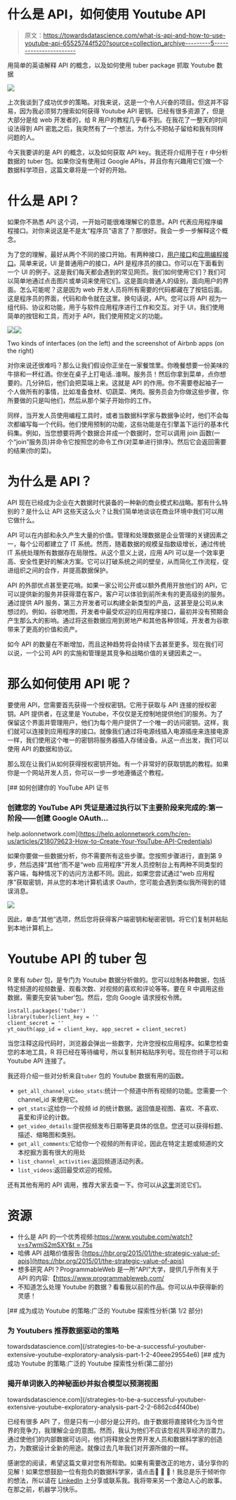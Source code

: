 # 什么是 API，如何使用 Youtube API

> 原文：<https://towardsdatascience.com/what-is-api-and-how-to-use-youtube-api-65525744f520?source=collection_archive---------5----------------------->

用简单的英语解释 API 的概念，以及如何使用 tuber package 抓取 Youtube 数据

![](img/a784d1c5959a17d5442bbc8324b2b8a0.png)

上次我谈到了成功优步的策略。对我来说，这是一个令人兴奋的项目。但这并不容易，因为我必须努力搜索如何获得 Youtube API 密钥。已经有很多资源了，但是大部分是给 web 开发者的，给 R 用户的教程几乎看不到。在我花了一整天的时间设法得到 API 密匙之后，我突然有了一个想法，为什么不把帖子留给和我有同样问题的人。

今天我要讲的是 API 的概念，以及如何获取 API key。我还将介绍用于在 r 中分析数据的 tuber 包。如果你没有使用过 Google APIs，并且你有兴趣用它们做一个数据科学项目，这篇文章将是一个好的开始。

# 什么是 API？

如果你不熟悉 API 这个词，一开始可能很难理解它的意思。API 代表应用程序编程接口。对你来说这是不是太“程序员”语言了？那很好。我会一步一步解释这个概念。

为了您的理解，最好从两个不同的接口开始。有两种接口，[用户接口](https://en.wikipedia.org/wiki/User_interface)和[应用编程接口](https://en.wikipedia.org/wiki/Application_programming_interface)。简单来说，UI 是普通用户的接口，API 是程序员的接口。你可以在下面看到一个 UI 的例子。这是我们每天都会遇到的常见网页。我们如何使用它们？我们可以简单地通过点击图片或单词来使用它们。这是面向普通人的级别，面向用户的界面。怎么可能呢？这是因为 web 开发人员将所有需要的代码都藏在了按钮后面。这是程序员的界面，代码和命令就在这里。换句话说，API。您可以将 API 视为一组代码、协议和功能，用于与软件应用程序进行工作和交互。对于 UI，我们使用简单的按钮和工具，而对于 API，我们使用预定义的功能。

![](img/3e322d9fc00fcd659bf63a5c16bb41cc.png)![](img/23245db89e64a7b90f3fa1153d413e82.png)

Two kinds of interfaces (on the left) and the screenshot of Airbnb apps (on the right)

对你来说还很难吗？那么让我们假设你正坐在一家餐馆里。你晚餐想要一份美味的牛排和一杯红酒。你坐在桌子上打电话..谁啊。服务员！然后你拿到菜单，点你想要的。几分钟后，他们会把菜端上来。这就是 API 的作用。你不需要卷起袖子一个人做所有的事情，比如准备食材、切蔬菜、烤肉。服务员会为你做这些步骤，你所要做的只是叫他们，然后从那个架子开始你的工作。

同样，当开发人员使用编程工具时，或者当数据科学家与数据争论时，他们不会每次都编写每一个代码。他们使用预制的功能，这些功能是在引擎盖下运行的基本代码集。例如，当您想要将两个数据合并成一个数据时，您可以调用 join 函数(一个“join”服务员)并命令它按照您的命令工作(对菜单进行排序)。然后它会返回需要的结果(你的菜)。

# 为什么是 API？

API 现在已经成为企业在大数据时代装备的一种新的商业模式和战略。那有什么特别的？是什么让 API 这些天这么火？让我们简单地谈谈在商业环境中我们可以用它做什么。

API 可以在内部和永久产生大量的价值。管理和处理数据是企业管理的关键因素之一，每个公司都建立了 IT 系统。然而，随着数据的规模呈指数级增长，通过传统 IT 系统处理所有数据存在局限性。从这个意义上说，应用 API 可以是一个效率更高、安全性更好的解决方案。它可以打破系统之间的壁垒，从而简化工作流程，促进组织之间的合作，并提高数据保护。

API 的外部优点甚至更花哨。如果一家公司公开或以额外费用开放他们的 API，它可以提供新的服务并获得潜在客户。客户可以体验到前所未有的更高级别的服务。通过提供 API 服务，第三方开发者可以构建全新类型的产品，这甚至是公司从未想过的。例如，谷歌地图，开发者中最受欢迎的应用程序接口，最初并没有预期会产生那么大的影响。通过将这些数据应用到房地产和其他各种领域，开发者为谷歌带来了更高的价值和资产。

如今 API 的数量在不断增加，而且这种趋势将会持续下去甚至更多。现在我们可以说，一个公司 API 的实施和管理是其竞争和战略价值的关键因素之一。

# 那么如何使用 API 呢？

要使用 API，您需要首先获得一个授权密钥。它用于获取与 API 连接的授权密钥。API 提供者，在这里是 Youtube，不仅仅是无控制地提供他们的服务。为了保留这个界面并管理用户，他们为每个用户提供了一个唯一的访问密钥。这样，我们就可以连接到应用程序的接口。就像我们通过将电源线插入电源插座来连接电源一样，我们使用这个唯一的密钥将服务器插入存储设备。从这一点出发，我们可以使用 API 的数据和协议。

那么现在让我们从如何获得授权密钥开始。有一个非常好的获取钥匙的教程。如果你是一个网站开发人员，你可以一步一步地遵循这个教程。

[](https://help.aolonnetwork.com/hc/en-us/articles/218079623-How-to-Create-Your-YouTube-API-Credentials) [## 如何创建你的 YouTube API 证书

### 创建您的 YouTube API 凭证是通过执行以下主要阶段来完成的:第一阶段——创建 Google OAuth…

help.aolonnetwork.com](https://help.aolonnetwork.com/hc/en-us/articles/218079623-How-to-Create-Your-YouTube-API-Credentials) 

如果你要做一些数据分析，你不需要所有这些步骤。您按照步骤进行，直到第 9 步，然后选择“其他”而不是“web 应用程序”开发人员控制台上有两种不同类型的客户端，每种情况下的访问方法都不同。因此，如果您尝试通过“web 应用程序”获取密钥，并从您的本地计算机请求 Oauth，您可能会遇到类似我所得到的错误消息。

![](img/629f5e7cde13a36e8fa6a0091bde95ca.png)

因此，单击“其他”选项，然后您将获得客户端密钥和秘密密钥。将它们复制并粘贴到本地计算机上。

# Youtube API 的 tuber 包

R 里有 *tuber* 包，是专门为 Youtube 数据分析做的。您可以绘制各种数据，包括特定频道的视频数量、观看次数、对视频的喜欢和评论等等。要在 R 中调用这些数据，需要先安装‘tuber’包。然后，您向 Google 请求授权令牌。

```
install.packages('tuber')
library(tuber)client_key = ''
client_secret = ''
yt_oauth(app_id = client_key, app_secret = client_secret)
```

当您注释这段代码时，浏览器会弹出一些数字，允许您授权应用程序。如果您检查您的本地工具，R 将已经在等待编号，所以复制并粘贴序列号。现在你终于可以和 Youtube API 连接了。

我还将介绍一些对分析来自`tuber` 包的 Youtube 数据有用的函数。

*   `get_all_channel_video_stats`:统计一个频道中所有视频的功能。您需要一个 channel_id 来使用它。
*   `get_stats`:这给你一个视频 id 的统计数据。返回值是视图、喜欢、不喜欢、喜爱和评论的计数。
*   `get_video_details`:提供视频发布日期等更具体的信息。您还可以获得标题、描述、缩略图和类别。
*   `get_all_comments`:它给你一个视频的所有评论，因此在特定主题或频道的文本挖掘方面有很大的用处
*   `list_channel_activities`:返回频道活动列表。
*   `list_videos`:返回最受欢迎的视频。

还有其他有用的 API 调用，推荐大家去查一下。你可以从[这里](https://www.rdocumentation.org/packages/tuber/versions/0.9.7)浏览它们。

# 资源

*   什么是 API 的一个优秀视频:[https://www.youtube.com/watch?v=s7wmiS2mSXY&t = 75s](https://www.youtube.com/watch?v=s7wmiS2mSXY&t=75s)
*   哈佛 API 战略价值报告:[https://hbr.org/2015/01/the-strategic-value-of-apis](https://hbr.org/2015/01/the-strategic-value-of-apis)
*   想多研究 API？ProgrammableWeb 是一所“API”大学，提供几乎所有关于 API 的内容:【https://www.programmableweb.com/ 
*   不知道怎么处理 Youtube 的数据？看看我以前的作品。你可以从中获得新的灵感！

[](/strategies-to-be-a-successful-youtuber-extensive-youtube-exploratory-analysis-part-1-2-40eee29554e6) [## 成为成功 Youtube 的策略:广泛的 Youtube 探索性分析(第 1/2 部分)

### 为 Youtubers 推荐数据驱动的策略

towardsdatascience.com](/strategies-to-be-a-successful-youtuber-extensive-youtube-exploratory-analysis-part-1-2-40eee29554e6) [](/strategies-to-be-a-successful-youtuber-extensive-youtube-exploratory-analysis-part-2-2-6862cd4f40be) [## 成为成功 Youtube 的策略:广泛的 Youtube 探索性分析(第二部分)

### 揭开单词嵌入的神秘面纱并拟合模型以预测视图

towardsdatascience.com](/strategies-to-be-a-successful-youtuber-extensive-youtube-exploratory-analysis-part-2-2-6862cd4f40be) 

已经有很多 API 了，但是只有一小部分是公开的。由于数据将直接转化为当今世界的竞争力，我理解企业的意图。然而，我认为他们不应该忽视共享经济的潜力。通过使他们的内部数据可访问，他们将释放全世界开发人员和数据科学家的创造力，为数据设计全新的用途。就像过去几年我们对开源所做的一样。

感谢您的阅读，希望这篇文章对您有所帮助。如果有需要改正的地方，请分享你的见解！如果您想鼓励一位有抱负的数据科学家，请点击👏 👏 👏！我总是乐于倾听你的想法，所以请在 [LinkedIn](https://www.linkedin.com/in/jiwon-jeong/) 上分享或联系我。我将带来另一个激动人心的故事。在那之前，机器学习快乐。